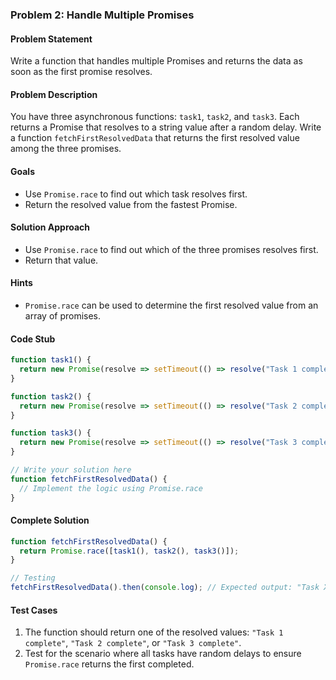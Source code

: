### Problem 2: Handle Multiple Promises
#### Problem Statement
Write a function that handles multiple Promises and returns the data as soon as the first promise resolves.

#### Problem Description
You have three asynchronous functions: `task1`, `task2`, and `task3`. Each returns a Promise that resolves to a string value after a random delay. Write a function `fetchFirstResolvedData` that returns the first resolved value among the three promises.

#### Goals
- Use `Promise.race` to find out which task resolves first.
- Return the resolved value from the fastest Promise.

#### Solution Approach
- Use `Promise.race` to find out which of the three promises resolves first.
- Return that value.

#### Hints
- `Promise.race` can be used to determine the first resolved value from an array of promises.

#### Code Stub
```javascript
function task1() {
  return new Promise(resolve => setTimeout(() => resolve("Task 1 complete"), Math.random() * 2000));
}

function task2() {
  return new Promise(resolve => setTimeout(() => resolve("Task 2 complete"), Math.random() * 2000));
}

function task3() {
  return new Promise(resolve => setTimeout(() => resolve("Task 3 complete"), Math.random() * 2000));
}

// Write your solution here
function fetchFirstResolvedData() {
  // Implement the logic using Promise.race
}
```

#### Complete Solution
```javascript
function fetchFirstResolvedData() {
  return Promise.race([task1(), task2(), task3()]);
}

// Testing
fetchFirstResolvedData().then(console.log); // Expected output: "Task X complete" (where X depends on the fastest response)
```

#### Test Cases
1. The function should return one of the resolved values: `"Task 1 complete"`, `"Task 2 complete"`, or `"Task 3 complete"`.
2. Test for the scenario where all tasks have random delays to ensure `Promise.race` returns the first completed.
